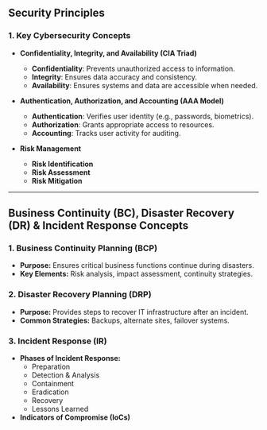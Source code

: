 ## **Security Principles**
### **1. Key Cybersecurity Concepts**
- **Confidentiality, Integrity, and Availability (CIA Triad)**
  - **Confidentiality**: Prevents unauthorized access to information.
  - **Integrity**: Ensures data accuracy and consistency.
  - **Availability**: Ensures systems and data are accessible when needed.
    
- **Authentication, Authorization, and Accounting (AAA Model)**
  - **Authentication**: Verifies user identity (e.g., passwords, biometrics).
  - **Authorization**: Grants appropriate access to resources.
  - **Accounting**: Tracks user activity for auditing.

- **Risk Management**
  - **Risk Identification**
  - **Risk Assessment**
  - **Risk Mitigation**

---

## **Business Continuity (BC), Disaster Recovery (DR) & Incident Response Concepts**
### **1. Business Continuity Planning (BCP)**
- **Purpose:** Ensures critical business functions continue during disasters.
- **Key Elements:** Risk analysis, impact assessment, continuity strategies.
  
### **2. Disaster Recovery Planning (DRP)**
- **Purpose:** Provides steps to recover IT infrastructure after an incident.
- **Common Strategies:** Backups, alternate sites, failover systems.

### **3. Incident Response (IR)**
- **Phases of Incident Response:**
  - Preparation
  - Detection & Analysis
  - Containment
  - Eradication
  - Recovery
  - Lessons Learned
- **Indicators of Compromise (IoCs)**

